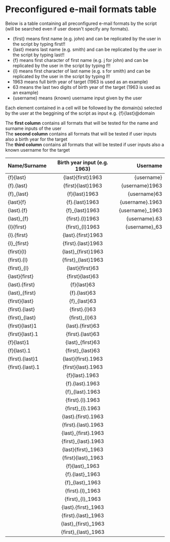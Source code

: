 # Preconfigured e-mail formats table
Below is a table containing all preconfigured e-mail formats by the script (will be searched even if user doesn't specify any formats).
- {first} means first name (e.g. john) and can be replicated by the user in the script by typing first!!
- {last} means last name (e.g. smith) and can be replicated by the user in the script by typing last!!
- {f} means first character of first name (e.g. j for john) and can be replicated by the user in the script by typing f!!
- {l} means first character of last name (e.g. s for smith) and can be replicated by the user in the script by typing l!!
- 1963 means full birth year of target (1963 is used as an example)
- 63 means the last two digits of birth year of the target (1963 is used as an example)
- {username} means (known) username input given by the user

Each element contained in a cell will be followed by the domain(s) selected by the user at the beggining of the script as input e.g. {f}{last}@domain

The **first column** contains all formats that will be tested for the name and surname inputs of the user <br/>
The **second column** contains all formats that will be tested if user inputs also a birth year for the target <br/>
The **third column** contains all formats that will be tested if user inputs also a known username for the target <br/>

| **Name/Surname**        | **Birth year input (e.g. 1963)**           | **Username**       |
| -------------       | :-------------:                        | -----:          |
| {f}{last}	          | {last}{first}1963	                     | {username}|
| {f}.{last}	        | {first}{last}1963	                     | {username}1963   |
| {f}_{last}	        | {f}{last}1963	                         | {username}63     |
| {last}{f}	          | {f}.{last}1963	                         | {username}.1963  |
| {last}.{f}	        | {f}_{last}1963	                         | {username}_1963  |
| {last}_{f}	        | {first}.{l}1963	                       | {username}.63    |
| {l}{first}	        | {first}_{l}1963	                       | {username}_63    |
| {l}.{first}	        | {last}.{first}1963                     |                 |
| {l}_{first}	        | {first}.{last}1963                     |                 |
| {first}{l}	          | {last}_{first}1963                     |                 |
| {first}.{l}	          | {first}_{last}1963                     |                 |
| {first}_{l}	          | {last}{first}63                     |                 |
| {last}{first}	        | {first}{last}63                     |                 |
| {last}.{first}	      | {f}{last}63                     |                 |
| {last}_{first}	      | {f}.{last}63                     |                 |
| {first}{last}	        | {f}_{last}63                     |                 |
| {first}.{last}	      | {first}.{l}63                     |                 |
| {first}_{last}	      | {first}_{l}63                     |                 |
| {first}{last}1	      | {last}.{first}63                     |                 |
| {first}{last}.1	      | {first}.{last}63                     |                 |
| {f}{last}1	          | {last}_{first}63                     |                 |
| {f}{last}.1	          | {first}_{last}63                     |                 |
| {first}.{last}1	      | {last}{first}.1963                     |                 |
| {first}.{last}.1	    | {first}{last}.1963                     |                 |
|                       | {f}{last}.1963                     |                 |
|                       | {f}.{last}.1963                     |                 |
|                       | {f}_{last}.1963                     |                 |
|                       | {first}.{l}.1963                     |                 |
|                       | {first}_{l}.1963                     |                 |
|                       | {last}.{first}.1963                     |                 |
|                       | {first}.{last}.1963                     |                 |
|                       | {last}_{first}.1963                     |                 |
|                       | {first}_{last}.1963                     |                 |
|                       | {last}{first}_1963                     |                 |
|                       | {first}{last}_1963                     |                 |
|                       | {f}{last}_1963                     |                 |
|                       | {f}.{last}_1963                     |                 |
|                       | {f}_{last}_1963                     |                 |
|                       | {first}.{l}_1963                     |                 |
|                       | {first}_{l}_1963                     |                 |
|                       | {last}.{first}_1963                     |                 |
|                       | {first}.{last}_1963                     |                 |
|                       | {last}_{first}_1963                     |                 |
|                       | {first}_{last}_1963                     |                 |
